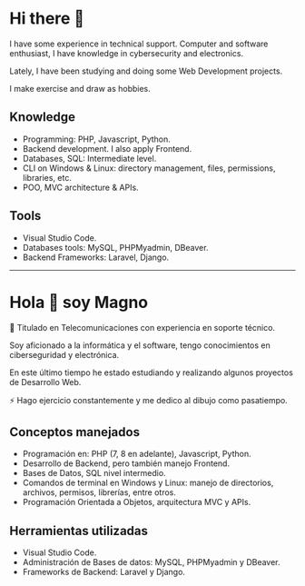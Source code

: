 <!--
**MagPS/MagPS** is a ✨ _special_ ✨ repository because its `README.md` (this file) appears on your GitHub profile.

Here are some ideas to get you started:

- 🔭 I’m currently working on ...
- 🌱 I’m currently learning ...
- 💬 Ask me about ...
- 📫 How to reach me: ...
- ⚡ Fun fact: ...

---
-->
# Hi there 👋

I have some experience in technical support. Computer and software enthusiast, I have knowledge in cybersecurity and electronics.
<p>Lately, I have been studying and doing some Web Development projects.</p>
<p>I make exercise and draw as hobbies.</p>

## Knowledge

- Programming: PHP, Javascript, Python.
- Backend development. I also apply Frontend.
- Databases, SQL: Intermediate level.
- CLI on Windows & Linux: directory management, files, permissions, libraries, etc.
- POO, MVC architecture & APIs.

## Tools

- Visual Studio Code.
- Databases tools: MySQL, PHPMyadmin, DBeaver.
- Backend Frameworks: Laravel, Django.

---

# Hola 👋 soy Magno

📖 Titulado en Telecomunicaciones con experiencia en soporte técnico.
<p>Soy aficionado a la informática y el software, tengo conocimientos en ciberseguridad y electrónica.</p>
<p>En este último tiempo he estado estudiando y realizando algunos proyectos de Desarrollo Web.</p>
<p>⚡ Hago ejercicio constantemente y me dedico al dibujo como pasatiempo.</p>

## Conceptos manejados

- Programación en: PHP (7, 8 en adelante), Javascript, Python.
- Desarrollo de Backend, pero también manejo Frontend.
- Bases de Datos, SQL nivel intermedio.
- Comandos de terminal en Windows y Linux: manejo de directorios, archivos, permisos, librerías, entre otros.
- Programación Orientada a Objetos, arquitectura MVC y APIs.

## Herramientas utilizadas

- Visual Studio Code.
- Administración de Bases de datos: MySQL, PHPMyadmin y DBeaver.
- Frameworks de Backend: Laravel y Django.
